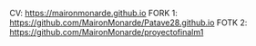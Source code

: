 CV: https://maironmonarde.github.io
FORK 1: https://github.com/MaironMonarde/Patave28.github.io
FOTK 2: https://github.com/MaironMonarde/proyectofinalm1
